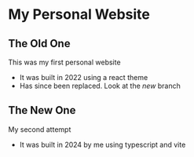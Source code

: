 # My Personal Website
## The Old One
This was my first personal website

- It was built in 2022 using a react theme
- Has since been replaced. Look at the _new_ branch


## The New One
My second attempt

- It was built in 2024 by me using typescript and vite
